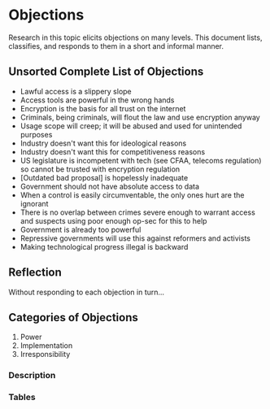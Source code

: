 
# Objections

Research in this topic elicits objections on many levels. This document lists, classifies, and
responds to them in a short and informal manner.

## Unsorted Complete List of Objections

- Lawful access is a slippery slope
- Access tools are powerful in the wrong hands
- Encryption is the basis for all trust on the internet
- Criminals, being criminals, will flout the law and use encryption anyway
- Usage scope will creep; it will be abused and used for unintended purposes
- Industry doesn't want this for ideological reasons
- Industry doesn't want this for competitiveness reasons
- US legislature is incompetent with tech (see CFAA, telecoms regulation) so cannot be trusted with
    encryption regulation
- [Outdated bad proposal] is hopelessly inadequate
- Government should not have absolute access to data
- When a control is easily circumventable, the only ones hurt are the ignorant
- There is no overlap between crimes severe enough to warrant access and suspects using poor enough
    op-sec for this to help
- Government is already too powerful
- Repressive governments will use this against reformers and activists
- Making technological progress illegal is backward

## Reflection

Without responding to each objection in turn...

## Categories of Objections

1. Power
2. Implementation
3. Irresponsibility

### Description

### Tables
